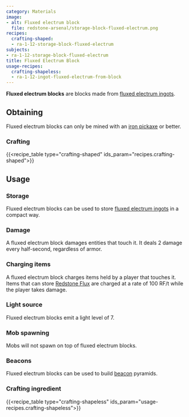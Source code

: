 ```yaml
---
category: Materials
image:
- alt: Fluxed electrum block
  file: redstone-arsenal/storage-block-fluxed-electrum.png
recipes:
  crafting-shaped:
  - ra-1-12-storage-block-fluxed-electrum
subjects:
- ra-1-12-storage-block-fluxed-electrum
title: Fluxed Electrum Block
usage-recipes:
  crafting-shapeless:
  - ra-1-12-ingot-fluxed-electrum-from-block
---
```


**Fluxed electrum blocks** are blocks made from [fluxed electrum
ingots](../fluxed-electrum-ingot/).


Obtaining
---------

Fluxed electrum blocks can only be mined with an [iron
pickaxe](https://minecraft.gamepedia.com/Pickaxe) or better.

### Crafting
{{<recipe_table type="crafting-shaped" ids_param="recipes.crafting-shaped">}}


Usage
-----

### Storage
Fluxed electrum blocks can be used to store [fluxed electrum
ingots](../fluxed-electrum-ingot/) in a compact way.

### Damage
A fluxed electrum block damages entities that touch it. It deals 2 damage every
half-second, regardless of armor.

### Charging items
A fluxed electrum block charges items held by a player that touches it. Items
that can store [Redstone Flux](/docs/redstone-flux/) are charged at a rate of
100 RF/t while the player takes damage.

### Light source
Fluxed electrum blocks emit a light level of 7.

### Mob spawning
Mobs will not spawn on top of fluxed electrum blocks.

### Beacons
Fluxed electrum blocks can be used to build
[beacon](https://minecraft.gamepedia.com/Beacon) pyramids.

### Crafting ingredient
{{<recipe_table type="crafting-shapeless" ids_param="usage-recipes.crafting-shapeless">}}
